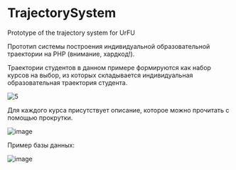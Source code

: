 # TrajectorySystem
Prototype of the trajectory system for UrFU

Прототип системы построения индивидуальной образовательной траектории на PHP (внимание, хардкод!).

Траектории студентов в данном примере формируются как набор курсов на выбор, из которых складывается индивидуальная образовательная траектория студента.

![5](https://user-images.githubusercontent.com/26218291/76544299-9b8a3c80-64a9-11ea-9e4a-83122fbfc649.gif)

Для каждого курса присутствует описание, которое можно прочитать с помощью прокрутки.

![image](https://user-images.githubusercontent.com/26218291/76545054-e0fb3980-64aa-11ea-824f-ed1964938af3.png)

Пример базы данных:

![image](https://user-images.githubusercontent.com/26218291/76545122-05571600-64ab-11ea-8e9d-41298add8f19.png)
